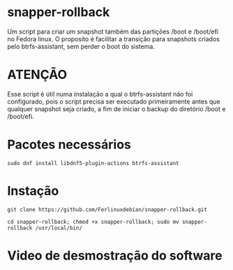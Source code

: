 # snapper-rollback
Um script para criar um snapshot também das partições /boot e /boot/efi no Fedora linux. 
O proposíto é facilitar a transição para snapshots criados pelo btrfs-assistant, sem perder
o boot do sistema.

# ATENÇÃO 
Esse script é útil numa instalação a qual o btrfs-assistant não foi configurado, pois o script precisa ser executado primeiramente antes que qualquer 
snapshot seja criado, a fim de iniciar o backup do diretório /boot e /boot/efi.

# Pacotes necessários 
```
sudo dnf install libdnf5-plugin-actions btrfs-assistant
```
# Instação 
```
git clone https://github.com/Ferlinuxdebian/snapper-rollback.git
```

```
cd snapper-rollback; chmod +x snapper-rollback; sudo mv snapper-rollback /usr/local/bin/
```

# Video de desmostração do software
